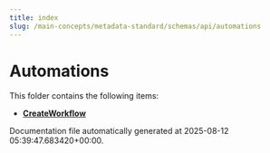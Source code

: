```yaml
---
title: index
slug: /main-concepts/metadata-standard/schemas/api/automations
---
```


# Automations

This folder contains the following items:

- [**CreateWorkflow**](/main-concepts/metadata-standard/schemas/api/automations/createworkflow)


Documentation file automatically generated at 2025-08-12 05:39:47.683420+00:00.
